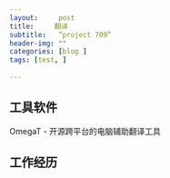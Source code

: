 ```yaml
---
layout:     post
title:     翻译
subtitle:   “project 709”
header-img: ""
categories: [blog ]
tags: [test, ]
 
---
```

## 工具软件
OmegaT - 开源跨平台的电脑辅助翻译工具
## 工作经历

